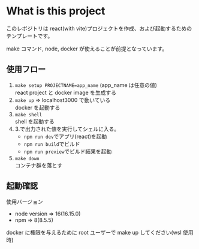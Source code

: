 # What is this project

このレポジトリは react(with vite)プロジェクトを作成、および起動するためのテンプレートです。

make コマンド, node, docker が使えることが前提となっています。

## 使用フロー

1. `make setup PROJECTNAME=app_name` (app_name は任意の値)<br/>
   react project と docker image を生成する
2. `make up` => localhost3000 で動いている<br/>
   docker を起動する
3. `make shell`<br/>
   shell を起動する
4. 3.で出力された値を実行してシェルに入る。<br/>
   - `npm run dev`でアプリ(react)を起動
   - `npm run build`でビルド
   - `npm run preview`でビルド結果を起動
5. `make down`<br/>
   コンテナ群を落とす

## 起動確認

使用バージョン

- node version => 16(16.15.0)<br/>
- npm => 8(8.5.5)

docker に権限を与えるために root ユーザーで make up してください(wsl 使用時)
